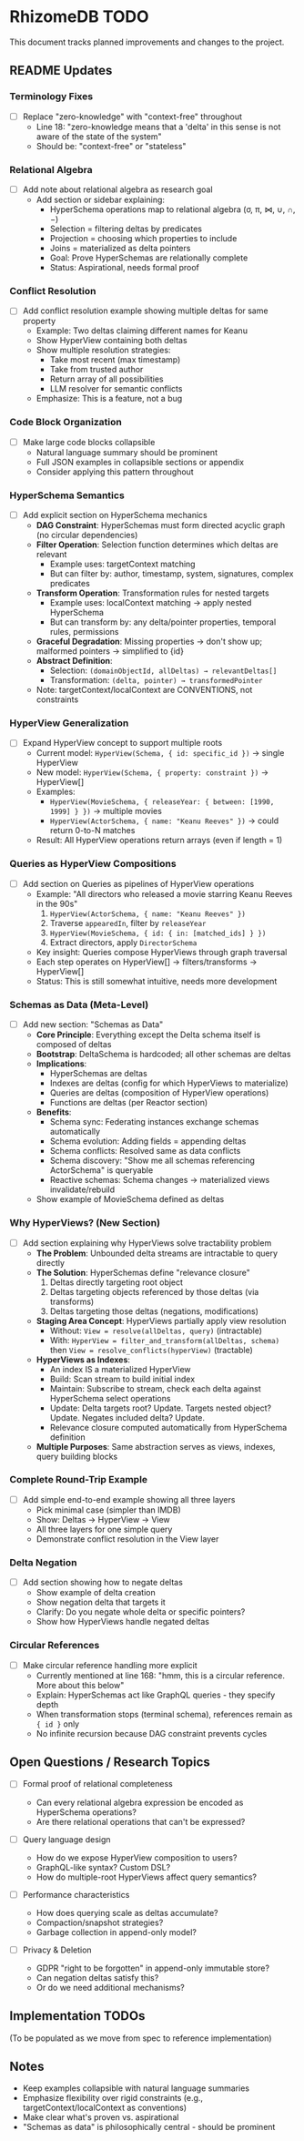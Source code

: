 # RhizomeDB TODO

This document tracks planned improvements and changes to the project.

## README Updates

### Terminology Fixes
- [ ] Replace "zero-knowledge" with "context-free" throughout
  - Line 18: "zero-knowledge means that a 'delta' in this sense is not aware of the state of the system"
  - Should be: "context-free" or "stateless"

### Relational Algebra
- [ ] Add note about relational algebra as research goal
  - Add section or sidebar explaining:
    - HyperSchema operations map to relational algebra (σ, π, ⋈, ∪, ∩, −)
    - Selection = filtering deltas by predicates
    - Projection = choosing which properties to include
    - Joins = materialized as delta pointers
    - Goal: Prove HyperSchemas are relationally complete
    - Status: Aspirational, needs formal proof

### Conflict Resolution
- [ ] Add conflict resolution example showing multiple deltas for same property
  - Example: Two deltas claiming different names for Keanu
  - Show HyperView containing both deltas
  - Show multiple resolution strategies:
    - Take most recent (max timestamp)
    - Take from trusted author
    - Return array of all possibilities
    - LLM resolver for semantic conflicts
  - Emphasize: This is a feature, not a bug

### Code Block Organization
- [ ] Make large code blocks collapsible
  - Natural language summary should be prominent
  - Full JSON examples in collapsible sections or appendix
  - Consider applying this pattern throughout

### HyperSchema Semantics
- [ ] Add explicit section on HyperSchema mechanics
  - **DAG Constraint**: HyperSchemas must form directed acyclic graph (no circular dependencies)
  - **Filter Operation**: Selection function determines which deltas are relevant
    - Example uses: targetContext matching
    - But can filter by: author, timestamp, system, signatures, complex predicates
  - **Transform Operation**: Transformation rules for nested targets
    - Example uses: localContext matching → apply nested HyperSchema
    - But can transform by: any delta/pointer properties, temporal rules, permissions
  - **Graceful Degradation**: Missing properties → don't show up; malformed pointers → simplified to {id}
  - **Abstract Definition**:
    - Selection: `(domainObjectId, allDeltas) → relevantDeltas[]`
    - Transformation: `(delta, pointer) → transformedPointer`
  - Note: targetContext/localContext are CONVENTIONS, not constraints

### HyperView Generalization
- [ ] Expand HyperView concept to support multiple roots
  - Current model: `HyperView(Schema, { id: specific_id })` → single HyperView
  - New model: `HyperView(Schema, { property: constraint })` → HyperView[]
  - Examples:
    - `HyperView(MovieSchema, { releaseYear: { between: [1990, 1999] } })` → multiple movies
    - `HyperView(ActorSchema, { name: "Keanu Reeves" })` → could return 0-to-N matches
  - Result: All HyperView operations return arrays (even if length = 1)

### Queries as HyperView Compositions
- [ ] Add section on Queries as pipelines of HyperView operations
  - Example: "All directors who released a movie starring Keanu Reeves in the 90s"
    1. `HyperView(ActorSchema, { name: "Keanu Reeves" })`
    2. Traverse `appearedIn`, filter by `releaseYear`
    3. `HyperView(MovieSchema, { id: { in: [matched_ids] } })`
    4. Extract directors, apply `DirectorSchema`
  - Key insight: Queries compose HyperViews through graph traversal
  - Each step operates on HyperView[] → filters/transforms → HyperView[]
  - Status: This is still somewhat intuitive, needs more development

### Schemas as Data (Meta-Level)
- [ ] Add new section: "Schemas as Data"
  - **Core Principle**: Everything except the Delta schema itself is composed of deltas
  - **Bootstrap**: DeltaSchema is hardcoded; all other schemas are deltas
  - **Implications**:
    - HyperSchemas are deltas
    - Indexes are deltas (config for which HyperViews to materialize)
    - Queries are deltas (composition of HyperView operations)
    - Functions are deltas (per Reactor section)
  - **Benefits**:
    - Schema sync: Federating instances exchange schemas automatically
    - Schema evolution: Adding fields = appending deltas
    - Schema conflicts: Resolved same as data conflicts
    - Schema discovery: "Show me all schemas referencing ActorSchema" is queryable
    - Reactive schemas: Schema changes → materialized views invalidate/rebuild
  - Show example of MovieSchema defined as deltas

### Why HyperViews? (New Section)
- [ ] Add section explaining why HyperViews solve tractability problem
  - **The Problem**: Unbounded delta streams are intractable to query directly
  - **The Solution**: HyperSchemas define "relevance closure"
    1. Deltas directly targeting root object
    2. Deltas targeting objects referenced by those deltas (via transforms)
    3. Deltas targeting those deltas (negations, modifications)
  - **Staging Area Concept**: HyperViews partially apply view resolution
    - Without: `View = resolve(allDeltas, query)` (intractable)
    - With: `HyperView = filter_and_transform(allDeltas, schema)` then `View = resolve_conflicts(hyperView)` (tractable)
  - **HyperViews as Indexes**:
    - An index IS a materialized HyperView
    - Build: Scan stream to build initial index
    - Maintain: Subscribe to stream, check each delta against HyperSchema select operations
    - Update: Delta targets root? Update. Targets nested object? Update. Negates included delta? Update.
    - Relevance closure computed automatically from HyperSchema definition
  - **Multiple Purposes**: Same abstraction serves as views, indexes, query building blocks

### Complete Round-Trip Example
- [ ] Add simple end-to-end example showing all three layers
  - Pick minimal case (simpler than IMDB)
  - Show: Deltas → HyperView → View
  - All three layers for one simple query
  - Demonstrate conflict resolution in the View layer

### Delta Negation
- [ ] Add section showing how to negate deltas
  - Show example of delta creation
  - Show negation delta that targets it
  - Clarify: Do you negate whole delta or specific pointers?
  - Show how HyperViews handle negated deltas

### Circular References
- [ ] Make circular reference handling more explicit
  - Currently mentioned at line 168: "hmm, this is a circular reference. More about this below"
  - Explain: HyperSchemas act like GraphQL queries - they specify depth
  - When transformation stops (terminal schema), references remain as `{ id }` only
  - No infinite recursion because DAG constraint prevents cycles

## Open Questions / Research Topics

- [ ] Formal proof of relational completeness
  - Can every relational algebra expression be encoded as HyperSchema operations?
  - Are there relational operations that can't be expressed?

- [ ] Query language design
  - How do we expose HyperView composition to users?
  - GraphQL-like syntax? Custom DSL?
  - How do multiple-root HyperViews affect query semantics?

- [ ] Performance characteristics
  - How does querying scale as deltas accumulate?
  - Compaction/snapshot strategies?
  - Garbage collection in append-only model?

- [ ] Privacy & Deletion
  - GDPR "right to be forgotten" in append-only immutable store?
  - Can negation deltas satisfy this?
  - Or do we need additional mechanisms?

## Implementation TODOs

(To be populated as we move from spec to reference implementation)

## Notes

- Keep examples collapsible with natural language summaries
- Emphasize flexibility over rigid constraints (e.g., targetContext/localContext as conventions)
- Make clear what's proven vs. aspirational
- "Schemas as data" is philosophically central - should be prominent
